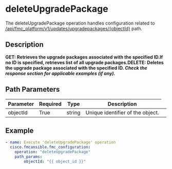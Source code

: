 # deleteUpgradePackage

The deleteUpgradePackage operation handles configuration related to [/api/fmc_platform/v1/updates/upgradepackages/{objectId}](/paths//api/fmc_platform/v1/updates/upgradepackages/{object_id}.md) path.&nbsp;
## Description
**GET: Retrieves the upgrade packages associated with the specified ID.If no ID is specified, retrieves list of all upgrade packages.DELETE: Deletes the upgrade package associated with the specified ID. _Check the response section for applicable examples (if any)._**

## Path Parameters
| Parameter | Required | Type | Description |
| --------- | -------- | ---- | ----------- |
| objectId | True | string <td colspan=3> Unique identifier of the object. |

## Example
```yaml
- name: Execute 'deleteUpgradePackage' operation
  cisco.fmcansible.fmc_configuration:
    operation: "deleteUpgradePackage"
    path_params:
        objectId: "{{ object_id }}"

```